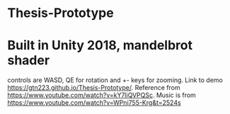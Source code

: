 # Thesis-Prototype

# Built in Unity 2018, mandelbrot shader
controls are WASD, QE for rotation and +- keys for zooming. Link to demo https://gtn223.github.io/Thesis-Prototype/. Reference from https://www.youtube.com/watch?v=kY7liQVPQSc. Music is from https://www.youtube.com/watch?v=WPni755-Krg&t=2524s
